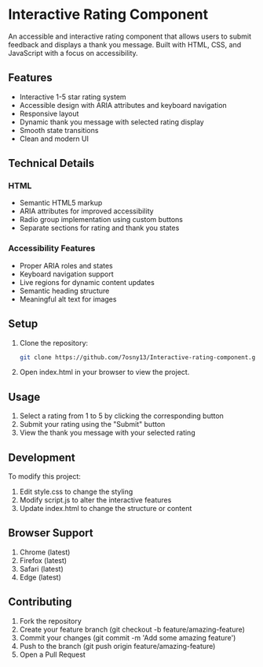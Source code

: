 
# Interactive Rating Component

An accessible and interactive rating component that allows users to submit feedback and displays a thank you message. Built with HTML, CSS, and JavaScript with a focus on accessibility.


## Features

- Interactive 1-5 star rating system
- Accessible design with ARIA attributes and keyboard navigation
- Responsive layout
- Dynamic thank you message with selected rating display
- Smooth state transitions
- Clean and modern UI


## Technical Details

### HTML
- Semantic HTML5 markup
- ARIA attributes for improved accessibility
- Radio group implementation using custom buttons
- Separate sections for rating and thank you states

### Accessibility Features
- Proper ARIA roles and states
- Keyboard navigation support
- Live regions for dynamic content updates
- Semantic heading structure
- Meaningful alt text for images

## Setup

1. Clone the repository:
    ```bash
    git clone https://github.com/7osny13/Interactive-rating-component.git

2. Open index.html in your browser to view the project.


## Usage

1. Select a rating from 1 to 5 by clicking the corresponding button
2. Submit your rating using the "Submit" button
3. View the thank you message with your selected rating

## Development

To modify this project:

1. Edit style.css to change the styling
2. Modify script.js to alter the interactive features
3. Update index.html to change the structure or content

## Browser Support

1. Chrome (latest)
2. Firefox (latest)
3. Safari (latest)
4. Edge (latest)


## Contributing

1. Fork the repository
2. Create your feature branch (git checkout -b feature/amazing-feature)
3. Commit your changes (git commit -m 'Add some amazing feature')
4. Push to the branch (git push origin feature/amazing-feature)
5. Open a Pull Request

